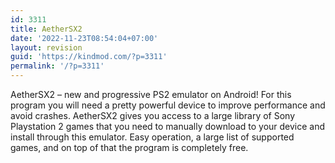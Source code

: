 ```yaml
---
id: 3311
title: AetherSX2
date: '2022-11-23T08:54:04+07:00'
layout: revision
guid: 'https://kindmod.com/?p=3311'
permalink: '/?p=3311'
---
```


AetherSX2 – new and progressive PS2 emulator on Android! For this program you will need a pretty powerful device to improve performance and avoid crashes. AetherSX2 gives you access to a large library of Sony Playstation 2 games that you need to manually download to your device and install through this emulator. Easy operation, a large list of supported games, and on top of that the program is completely free.